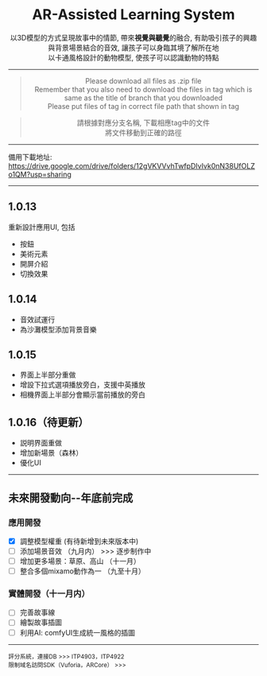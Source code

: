 <div align="center">

  # AR-Assisted Learning System
  
  以3D模型的方式呈現故事中的情節, 帶來**視覺與聽覺**的融合, 有助吸引孩子的興趣  
  與背景場景結合的音效, 讓孩子可以身臨其境了解所在地  
  以卡通風格設計的動物模型, 使孩子可以認識動物的特點  
<hr>

> Please download all files as .zip file  
> Remember that you also need to download the files in tag which is same as the title of branch that you downloaded  
> Please put files of tag in correct file path that shown in tag


> 請根據對應分支名稱, 下載相應tag中的文件  
> 將文件移動到正確的路徑

<hr>

</div>

備用下載地址: https://drive.google.com/drive/folders/12gVKVVvhTwfpDIvIvk0nN38UfOLZo1QM?usp=sharing

<hr>

## 1.0.13
重新設計應用UI, 包括
- 按鈕
- 美術元素
- 開屏介紹
- 切換效果
  
## 1.0.14
- 音效試運行   
- 為沙灘模型添加背景音樂

## 1.0.15
- 界面上半部分重做  
- 增設下拉式選項播放旁白，支援中英播放   
- 相機界面上半部分會顯示當前播放的旁白

## 1.0.16（待更新）
- 説明界面重做    
- 增加新場景（森林）
- 優化UI

<hr>

## 未來開發動向--年底前完成

### 應用開發
- [x] 調整模型權重 (有待新增到未來版本中)
- [ ] 添加場景音效 （九月内） >>> 逐步制作中
- [ ] 增加更多場景：草原、高山 （十一月）
- [ ] 整合多個mixamo動作為一 （九至十月）

### 實體開發（十一月内）
- [ ] 完善故事線
- [ ] 繪製故事插圖 
- [ ] 利用AI: comfyUI生成統一風格的插圖

<hr>

<sub>評分系統，連接DB >>> ITP4903，ITP4922    
限制域名訪問SDK（Vuforia，ARCore） >>> </sub>
